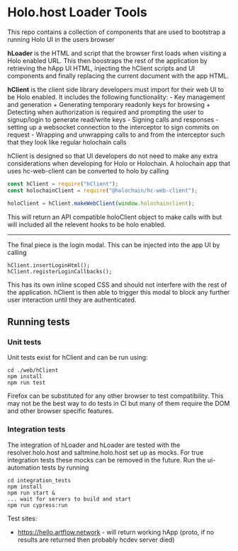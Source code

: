 # Holo.host Loader Tools

This repo contains a collection of components that are used to bootstrap a running Holo UI in the users browser

**hLoader** is the HTML and script that the browser first loads when visiting a Holo enabled URL. This then boostraps the rest of the application by retrieving the hApp UI HTML, injecting the hClient scripts and UI components and finally replacing the current document with the app HTML.

**hClient** is the client side library developers must import for their web UI to be Holo enabled. It includes the following functionality:
    - Key management and generation
        + Generating temporary readonly keys for browsing
        + Detecting when authorization is required and prompting the user to signup/login to generate read/write keys
    - Signing calls and responses
    - setting up a websocket connection to the interceptor to sign commits on request
    -  Wrapping and unwrapping calls to and from the interceptor such that they look like regular holochain calls

hClient is designed so that UI developers do not need to make any extra considerations when developing for Holo or Holochain. A holochain app that uses hc-web-client can be converted to holo by calling

```javascript
const hClient = require("hClient");
const holochainClient = require("@holochain/hc-web-client");

holoClient = hClient.makeWebClient(window.holochainclient);
```

This will return an API compatible holoClient object to make calls with but will included all the relevent hooks to be holo enabled.

---

The final piece is the login modal. This can be injected into the app UI by calling

```
hClient.insertLoginHtml();
hClient.registerLoginCallbacks();
```

This has its own inline scoped CSS and should not interfere with the rest of the application. hClient is then able to trigger this modal to block any further user interaction until they are authenticated.

## Running tests

### Unit tests

Unit tests exist for hClient and can be run using:
```
cd ./web/hClient
npm install
npm run test
```

Firefox can be substituted for any other browser to test compatibility. This may not be the best way to do tests in CI but many of them require the DOM and other browser specific features.

### Integration tests

The integration of hLoader and hLoader are tested with the resolver.holo.host and saltmine.holo.host set up as mocks. For true integration tests these mocks can be removed in the future. Run the ui-automation tests by running

```
cd integration_tests
npm install
npm run start &
... wait for servers to build and start
npm run cypress:run
```

Test sites:

- https://hello.artflow.network - will return working hApp (proto, if no results are returned then probably hcdev server died)


